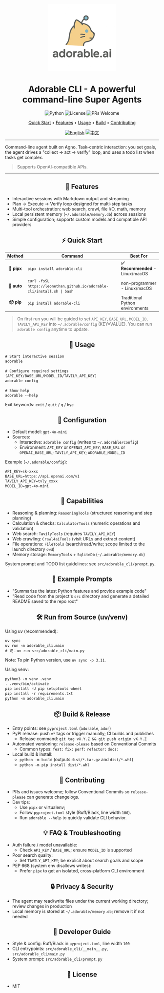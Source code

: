 <div align="center">

<img src="assets/adorable-ai-logo.png" alt="adorable.ai logo" width="220" />

# Adorable CLI - A powerful command-line Super Agents

<p align="center">
  <img src="https://img.shields.io/badge/python-3.10%2B-blue.svg" alt="Python">
  <img src="https://img.shields.io/badge/License-MIT-yellow.svg" alt="License">
  <img src="https://img.shields.io/badge/PRs-welcome-brightgreen.svg" alt="PRs Welcome">
</p>

<p align="center">
  <a href="#quick-start">Quick Start</a> •
  <a href="#features">Features</a> •
  <a href="#usage">Usage</a> •
  <a href="#build">Build</a> •
  <a href="#contributing">Contributing</a>
</p>

<p align="center">
  <a href="README.md"><img src="https://img.shields.io/badge/EN-English-blue" alt="English"></a>
  <a href="README.zh-CN.md"><img src="https://img.shields.io/badge/🇨🇳_中文-red" alt="中文"></a>
</p>

</div>

---

Command-line agent built on Agno. Task-centric interaction: you set goals, the agent drives a "collect → act → verify" loop, and uses a todo list when tasks get complex.

> Supports OpenAI-compatible APIs.

---

<div align="center">

<a id="features"></a>
## 🧩 Features

</div>

- Interactive sessions with Markdown output and streaming
- Plan → Execute → Verify loop designed for multi-step tasks
- Multi-tool orchestration: web search, crawl, file I/O, math, memory
- Local persistent memory (`~/.adorable/memory.db`) across sessions
- Simple configuration; supports custom models and compatible API providers

<div align="center">

<a id="quick-start"></a>
## ⚡ Quick Start

| Method | Command | Best For |
|:------:|---------|----------|
| **🐍 pipx** | `pipx install adorable-cli` | **✅ Recommended** - Linux/macOS |
| **🚗 auto** | `curl -fsSL https://leonethan.github.io/adorable-cli/install.sh \| bash` | non-programmer - Linux/macOS |
| **📦 pip** | `pip install adorable-cli` | Traditional Python environments |

</div>

> On first run you will be guided to set `API_KEY`, `BASE_URL`, `MODEL_ID`, `TAVILY_API_KEY` into `~/.adorable/config` (KEY=VALUE). You can run `adorable config` anytime to update.

<div align="center">

<a id="usage"></a>
## 🚀 Usage

</div>

```
# Start interactive session
adorable

# Configure required settings (API_KEY/BASE_URL/MODEL_ID/TAVILY_API_KEY)
adorable config

# Show help
adorable --help
```

Exit keywords: `exit` / `quit` / `q` / `bye`

<div align="center">

## 🔧 Configuration

</div>

- Default model: `gpt-4o-mini`
- Sources:
  - Interactive: `adorable config` (writes to `~/.adorable/config`)
  - Environment: `API_KEY` or `OPENAI_API_KEY`; `BASE_URL` or `OPENAI_BASE_URL`; `TAVILY_API_KEY`; `ADORABLE_MODEL_ID`

Example (`~/.adorable/config`):

```
API_KEY=sk-xxxx
BASE_URL=https://api.openai.com/v1
TAVILY_API_KEY=tvly_xxxx
MODEL_ID=gpt-4o-mini
```

<div align="center">

## 🧠 Capabilities

</div>

- Reasoning & planning: `ReasoningTools` (structured reasoning and step planning)
- Calculation & checks: `CalculatorTools` (numeric operations and validation)
- Web search: `TavilyTools` (requires `TAVILY_API_KEY`)
- Web crawling: `Crawl4aiTools` (visit URLs and extract content)
- File operations: `FileTools` (search/read/write; scope limited to the launch directory `cwd`)
- Memory storage: `MemoryTools` + `SqliteDb` (`~/.adorable/memory.db`)

System prompt and TODO list guidelines: see `src/adorable_cli/prompt.py`.

<div align="center">

## 🧪 Example Prompts

</div>

- "Summarize the latest Python features and provide example code"
- "Read code from the project's `src` directory and generate a detailed README saved to the repo root"

<div align="center">

## 🛠️ Run from Source (uv/venv)

</div>

Using uv (recommended):

```
uv sync
uv run -m adorable_cli.main
# 或：uv run src/adorable_cli/main.py
```

Note: To pin Python version, use `uv sync -p 3.11`.

Using venv:

```
python3 -m venv .venv
. .venv/bin/activate
pip install -U pip setuptools wheel
pip install -r requirements.txt
python -m adorable_cli.main
```

<div align="center">

<a id="build"></a>
## 📦 Build & Release

</div>

- Entry points: see `pyproject.toml` (`adorable`, `ador`)
- PyPI release: push `v*` tags or trigger manually; CI builds and publishes
  - Release command: `git tag vX.Y.Z && git push origin vX.Y.Z`
- Automated versioning: `release-please` based on Conventional Commits
  - Common types: `feat:` `fix:` `perf:` `refactor:` `docs:`
- Local build & install:
  - `python -m build` (outputs `dist/*.tar.gz` and `dist/*.whl`)
  - `python -m pip install dist/*.whl`

<div align="center">

<a id="contributing"></a>
## 🤝 Contributing

</div>

- PRs and issues welcome; follow Conventional Commits so `release-please` can generate changelogs.
- Dev tips:
  - Use `pipx` or virtualenv;
  - Follow `pyproject.toml` style (Ruff/Black, line width `100`).
  - Run `adorable --help` to quickly validate CLI behavior.

<div align="center">

## 💡 FAQ & Troubleshooting

</div>

- Auth failure / model unavailable:
  - Check `API_KEY` / `BASE_URL`; ensure `MODEL_ID` is supported
- Poor search quality:
  - Set `TAVILY_API_KEY`; be explicit about search goals and scope
- PEP 668 (system env disallows writes):
  - Prefer `pipx` to get an isolated, cross-platform CLI environment

<div align="center">

## 🔒 Privacy & Security

</div>

- The agent may read/write files under the current working directory; review changes in production
- Local memory is stored at `~/.adorable/memory.db`; remove it if not needed

<div align="center">

## 🧭 Developer Guide

</div>

- Style & config: Ruff/Black in `pyproject.toml`, line width `100`
- CLI entrypoints: `src/adorable_cli/__main__.py`, `src/adorable_cli/main.py`
- System prompt: `src/adorable_cli/prompt.py`

<div align="center">

## 📜 License

</div>

- MIT